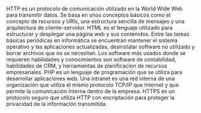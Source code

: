HTTP es un protocolo de comunicación utilizado en la World Wide Web para transmitir datos. Se basa en unos conceptos básicos como el concepto de recursos y URIs, una estructura sencilla de mensajes y una arquitectura de cliente-servidor. HTML es el lenguaje utilizado para estructurar y desplegar una página web y sus contenidos. Entre las tareas básicas periódicas en informática se encuentran mantener el sistema operativo y las aplicaciones actualizadas, desinstalar software no utilizado y borrar archivos que no se necesitan. Los software más usados donde se requieren habilidades y conocimientos son software de contabilidad, habilidades de CRM, y herramientas de planificación de recursos empresariales. PHP es un lenguaje de programación que se utiliza para desarrollar aplicaciones web. Una intranet es una red interna de una organización que utiliza el mismo protocolo TCP/IP que Internet y que permite la comunicación interna dentro de la empresa. HTTPS es un protocolo seguro que utiliza HTTP con encriptación para proteger la privacidad de la información transmitida.